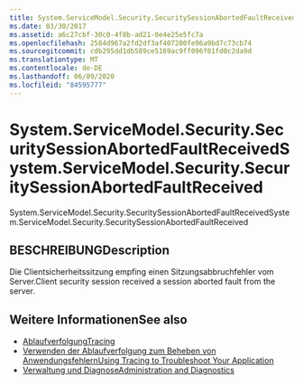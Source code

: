 ```yaml
---
title: System.ServiceModel.Security.SecuritySessionAbortedFaultReceived
ms.date: 03/30/2017
ms.assetid: a6c27cbf-30c0-4f8b-ad21-0e4e25e5fc7a
ms.openlocfilehash: 2584d967a2fd2df3af407280fe96a9bd7c73cb74
ms.sourcegitcommit: cdb295dd1db589ce5169ac9ff096f01fd0c2da9d
ms.translationtype: MT
ms.contentlocale: de-DE
ms.lasthandoff: 06/09/2020
ms.locfileid: "84595777"
---
```

# <a name="systemservicemodelsecuritysecuritysessionabortedfaultreceived"></a><span data-ttu-id="b95d3-102">System.ServiceModel.Security.SecuritySessionAbortedFaultReceived</span><span class="sxs-lookup"><span data-stu-id="b95d3-102">System.ServiceModel.Security.SecuritySessionAbortedFaultReceived</span></span>
<span data-ttu-id="b95d3-103">System.ServiceModel.Security.SecuritySessionAbortedFaultReceived</span><span class="sxs-lookup"><span data-stu-id="b95d3-103">System.ServiceModel.Security.SecuritySessionAbortedFaultReceived</span></span>  
  
## <a name="description"></a><span data-ttu-id="b95d3-104">BESCHREIBUNG</span><span class="sxs-lookup"><span data-stu-id="b95d3-104">Description</span></span>  
 <span data-ttu-id="b95d3-105">Die Clientsicherheitssitzung empfing einen Sitzungsabbruchfehler vom Server.</span><span class="sxs-lookup"><span data-stu-id="b95d3-105">Client security session received a session aborted fault from the server.</span></span>  
  
## <a name="see-also"></a><span data-ttu-id="b95d3-106">Weitere Informationen</span><span class="sxs-lookup"><span data-stu-id="b95d3-106">See also</span></span>

- [<span data-ttu-id="b95d3-107">Ablaufverfolgung</span><span class="sxs-lookup"><span data-stu-id="b95d3-107">Tracing</span></span>](index.md)
- [<span data-ttu-id="b95d3-108">Verwenden der Ablaufverfolgung zum Beheben von Anwendungsfehlern</span><span class="sxs-lookup"><span data-stu-id="b95d3-108">Using Tracing to Troubleshoot Your Application</span></span>](using-tracing-to-troubleshoot-your-application.md)
- [<span data-ttu-id="b95d3-109">Verwaltung und Diagnose</span><span class="sxs-lookup"><span data-stu-id="b95d3-109">Administration and Diagnostics</span></span>](../index.md)
